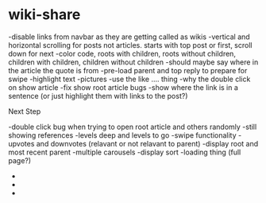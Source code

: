 # wiki-share

-disable links from navbar as they are getting called as wikis
-vertical and horizontal scrolling for posts not articles. starts with top post or first, scroll down for next
-color code, roots with children, roots without children, children with children, children without children
-should maybe say where in the article the quote is from
-pre-load parent and top reply to prepare for swipe
-highlight text
-pictures
-use the like .... thing
-why the double click on show article
-fix show root article bugs
-show where the link is in a sentence (or just highlight them with links to the post?)

Next Step

-double click bug when trying to open root article and others randomly
-still showing references
-levels deep and levels to go
-swipe functionality
-upvotes and downvotes (relavant or not relavant to parent)
-display root and most recent parent
-multiple carousels
-display sort
-loading thing (full page?)

-
-
-
